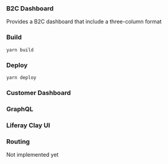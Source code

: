 ### B2C Dashboard
Provides a B2C dashboard that include a three-column format

### Build
`yarn build`

### Deploy
`yarn deploy`

### Customer Dashboard

<link href="https://cdn.jsdelivr.net/npm/bootstrap@5.0.0-beta3/dist/css/bootstrap.min.css" rel="stylesheet" integrity="sha384-eOJMYsd53ii+scO/bJGFsiCZc+5NDVN2yr8+0RDqr0Ql0h+rP48ckxlpbzKgwra6" crossorigin="anonymous">

### GraphQL

### Liferay Clay UI


### Routing
Not implemented yet
